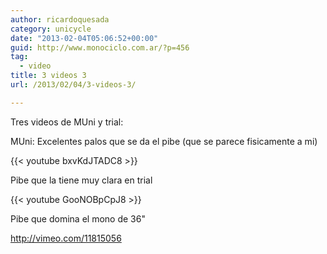 ```yaml
---
author: ricardoquesada
category: unicycle
date: "2013-02-04T05:06:52+00:00"
guid: http://www.monociclo.com.ar/?p=456
tag:
  - video
title: 3 videos 3
url: /2013/02/04/3-videos-3/

---
```

Tres videos de MUni y trial:

MUni: Excelentes palos que se da el pibe (que se parece fisicamente a mi)

{{< youtube bxvKdJTADC8 >}}

Pibe que la tiene muy clara en trial

{{< youtube GooNOBpCpJ8 >}}

Pibe que domina el mono de 36"

http://vimeo.com/11815056
